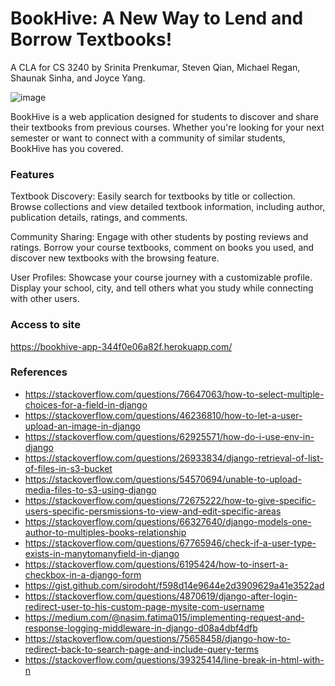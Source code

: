 # BookHive: A New Way to Lend and Borrow Textbooks!
A CLA for CS 3240 by Srinita Prenkumar, Steven Qian, Michael Regan, Shaunak Sinha, and Joyce Yang.

![image](https://github.com/user-attachments/assets/66759a3b-834a-45d9-8cb7-c0d36f4d47a2)

BookHive is a web application designed for students to discover and share their textbooks from previous courses. Whether you're looking for your next semester or want to connect with a community of similar students, BookHive has you covered.

### Features
Textbook Discovery: Easily search for textbooks by title or collection. Browse collections and view detailed textbook information, including author, publication details, ratings, and comments.

Community Sharing: Engage with other students by posting reviews and ratings. Borrow your course textbooks, comment on books you used, and discover new textbooks with the browsing feature.

User Profiles: Showcase your course journey with a customizable profile. Display your school, city, and tell others what you study while connecting with other users.

### Access to site
https://bookhive-app-344f0e06a82f.herokuapp.com/

### References
* https://stackoverflow.com/questions/76647063/how-to-select-multiple-choices-for-a-field-in-django
* https://stackoverflow.com/questions/46236810/how-to-let-a-user-upload-an-image-in-django
* https://stackoverflow.com/questions/62925571/how-do-i-use-env-in-django
* https://stackoverflow.com/questions/26933834/django-retrieval-of-list-of-files-in-s3-bucket
* https://stackoverflow.com/questions/54570694/unable-to-upload-media-files-to-s3-using-django
* https://stackoverflow.com/questions/72675222/how-to-give-specific-users-specific-persmissions-to-view-and-edit-specific-areas
* https://stackoverflow.com/questions/66327640/django-models-one-author-to-multiples-books-relationship
* https://stackoverflow.com/questions/67765946/check-if-a-user-type-exists-in-manytomanyfield-in-django
* https://stackoverflow.com/questions/6195424/how-to-insert-a-checkbox-in-a-django-form
* https://gist.github.com/sirodoht/f598d14e9644e2d3909629a41e3522ad
* https://stackoverflow.com/questions/4870619/django-after-login-redirect-user-to-his-custom-page-mysite-com-username
* https://medium.com/@nasim.fatima015/implementing-request-and-response-logging-middleware-in-django-d08a4dbf4dfb
* https://stackoverflow.com/questions/75658458/django-how-to-redirect-back-to-search-page-and-include-query-terms
* https://stackoverflow.com/questions/39325414/line-break-in-html-with-n
